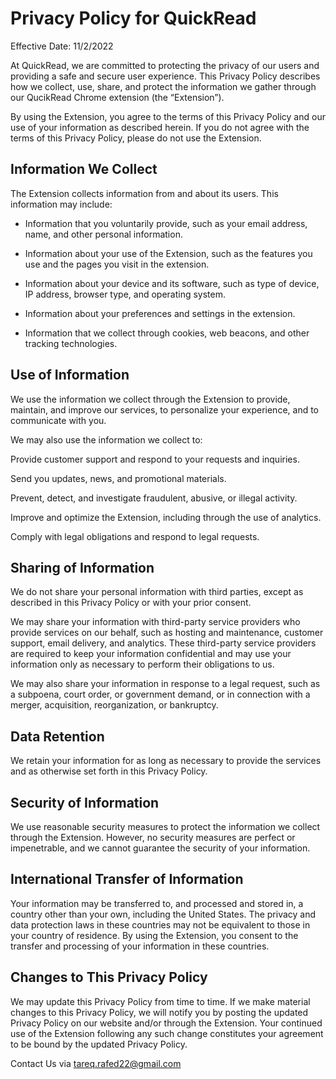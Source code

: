 # Privacy Policy for QuickRead

Effective Date: 11/2/2022

At QuickRead, we are committed to protecting the privacy of our users and providing a safe and secure user experience. This Privacy Policy describes how we collect, use, share, and protect the information we gather through our QucikRead Chrome extension (the “Extension”).

By using the Extension, you agree to the terms of this Privacy Policy and our use of your information as described herein. If you do not agree with the terms of this Privacy Policy, please do not use the Extension.

## Information We Collect

The Extension collects information from and about its users. This information may include:

* Information that you voluntarily provide, such as your email address, name, and other personal information.

* Information about your use of the Extension, such as the features you use and the pages you visit in the extension.

* Information about your device and its software, such as type of device, IP address, browser type, and operating system.

* Information about your preferences and settings in the extension.

* Information that we collect through cookies, web beacons, and other tracking technologies.

## Use of Information

We use the information we collect through the Extension to provide, maintain, and improve our services, to personalize your experience, and to communicate with you.

We may also use the information we collect to:

Provide customer support and respond to your requests and inquiries.

Send you updates, news, and promotional materials.

Prevent, detect, and investigate fraudulent, abusive, or illegal activity.

Improve and optimize the Extension, including through the use of analytics.

Comply with legal obligations and respond to legal requests.

## Sharing of Information

We do not share your personal information with third parties, except as described in this Privacy Policy or with your prior consent.

We may share your information with third-party service providers who provide services on our behalf, such as hosting and maintenance, customer support, email delivery, and analytics. These third-party service providers are required to keep your information confidential and may use your information only as necessary to perform their obligations to us.

We may also share your information in response to a legal request, such as a subpoena, court order, or government demand, or in connection with a merger, acquisition, reorganization, or bankruptcy.

## Data Retention

We retain your information for as long as necessary to provide the services and as otherwise set forth in this Privacy Policy.

## Security of Information

We use reasonable security measures to protect the information we collect through the Extension. However, no security measures are perfect or impenetrable, and we cannot guarantee the security of your information.

## International Transfer of Information

Your information may be transferred to, and processed and stored in, a country other than your own, including the United States. The privacy and data protection laws in these countries may not be equivalent to those in your country of residence. By using the Extension, you consent to the transfer and processing of your information in these countries.

## Changes to This Privacy Policy

We may update this Privacy Policy from time to time. If we make material changes to this Privacy Policy, we will notify you by posting the updated Privacy Policy on our website and/or through the Extension. Your continued use of the Extension following any such change constitutes your agreement to be bound by the updated Privacy Policy.

Contact Us via tareq.rafed22@gmail.com

